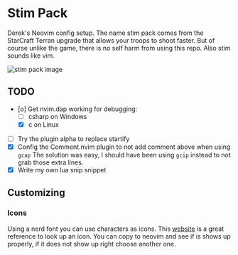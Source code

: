 # Stim Pack

Derek's Neovim config setup. The name stim pack comes from the StarCraft
Terran upgrade that allows your troops to shoot faster. But of course unlike the
game, there is no self harm from using this repo. Also stim sounds like vim.

![stim pack image](https://imgs.search.brave.com/V_nzTEk0ywpLC6F8D1hqxCqz-HMsh-qvmW9AJ3PzqeU/rs:fit:592:225:1/g:ce/aHR0cHM6Ly90c2Uz/Lm1tLmJpbmcubmV0/L3RoP2lkPU9JUC5u/UWZkLWRMZ0JCY1BR/Z2xMOENBQnl3SGFG/NyZwaWQ9QXBp)

## TODO

- [o] Get nvim.dap working for debugging:
  - [ ] csharp on Windows
  - [x] c on Linux
- [ ] Try the plugin alpha to replace startify
- [x] Config the Comment.nvim plugin to not add comment above when using `gcap`
      The solution was easy, I should have been using `gcip` instead to not
      grab those extra lines.
- [x] Write my own lua snip snippet

## Customizing

### Icons

Using a nerd font you can use characters as icons. This
[website](https://www.nerdfonts.com/cheat-sheet) is a great reference to look up
an icon. You can copy to neovim and see if is shows up properly, if it does not
show up right choose another one.
